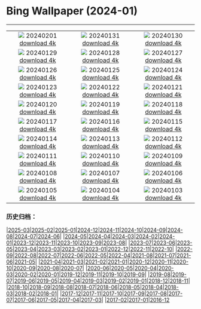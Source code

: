 # Bing Wallpaper (2024-01)
**************
| | | |
|:-:|:-:|:-:|
| ![](https://www.bing.com/th?id=OHR.ZebraMother_EN-GB8255598898_1920x1080.jpg) 20240201 [download 4k](https://www.bing.com/th?id=OHR.ZebraMother_EN-GB8255598898_UHD.jpg) | ![](https://www.bing.com/th?id=OHR.AlbaceteSpain_EN-GB4279721479_1920x1080.jpg) 20240131 [download 4k](https://www.bing.com/th?id=OHR.AlbaceteSpain_EN-GB4279721479_UHD.jpg) | ![](https://www.bing.com/th?id=OHR.GollingerFalls_EN-GB7103601086_1920x1080.jpg) 20240130 [download 4k](https://www.bing.com/th?id=OHR.GollingerFalls_EN-GB7103601086_UHD.jpg) |
| ![](https://www.bing.com/th?id=OHR.ChannelOutback_EN-GB6512449937_1920x1080.jpg) 20240129 [download 4k](https://www.bing.com/th?id=OHR.ChannelOutback_EN-GB6512449937_UHD.jpg) | ![](https://www.bing.com/th?id=OHR.WinterCarnival_EN-GB6178646232_1920x1080.jpg) 20240128 [download 4k](https://www.bing.com/th?id=OHR.WinterCarnival_EN-GB6178646232_UHD.jpg) | ![](https://www.bing.com/th?id=OHR.EurasianBlueTitUK_EN-GB5165508087_1920x1080.jpg) 20240127 [download 4k](https://www.bing.com/th?id=OHR.EurasianBlueTitUK_EN-GB5165508087_UHD.jpg) |
| ![](https://www.bing.com/th?id=OHR.BurnsNightAlloway_EN-GB4165452223_1920x1080.jpg) 20240126 [download 4k](https://www.bing.com/th?id=OHR.BurnsNightAlloway_EN-GB4165452223_UHD.jpg) | ![](https://www.bing.com/th?id=OHR.IcelandBeach_EN-GB3731647332_1920x1080.jpg) 20240125 [download 4k](https://www.bing.com/th?id=OHR.IcelandBeach_EN-GB3731647332_UHD.jpg) | ![](https://www.bing.com/th?id=OHR.MaldivesAtolls_EN-GB3594196029_1920x1080.jpg) 20240124 [download 4k](https://www.bing.com/th?id=OHR.MaldivesAtolls_EN-GB3594196029_UHD.jpg) |
| ![](https://www.bing.com/th?id=OHR.SantaCruzSunrise_EN-GB0952968899_1920x1080.jpg) 20240123 [download 4k](https://www.bing.com/th?id=OHR.SantaCruzSunrise_EN-GB0952968899_UHD.jpg) | ![](https://www.bing.com/th?id=OHR.SquirrelNetherlands_EN-GB3144776010_1920x1080.jpg) 20240122 [download 4k](https://www.bing.com/th?id=OHR.SquirrelNetherlands_EN-GB3144776010_UHD.jpg) | ![](https://www.bing.com/th?id=OHR.MacaroniPenguins_EN-GB2958332106_1920x1080.jpg) 20240121 [download 4k](https://www.bing.com/th?id=OHR.MacaroniPenguins_EN-GB2958332106_UHD.jpg) |
| ![](https://www.bing.com/th?id=OHR.PlitviceWinter_EN-GB2685837367_1920x1080.jpg) 20240120 [download 4k](https://www.bing.com/th?id=OHR.PlitviceWinter_EN-GB2685837367_UHD.jpg) | ![](https://www.bing.com/th?id=OHR.WinnieDaySussex_EN-GB2530368112_1920x1080.jpg) 20240119 [download 4k](https://www.bing.com/th?id=OHR.WinnieDaySussex_EN-GB2530368112_UHD.jpg) | ![](https://www.bing.com/th?id=OHR.SleepyWolf_EN-GB2239080031_1920x1080.jpg) 20240118 [download 4k](https://www.bing.com/th?id=OHR.SleepyWolf_EN-GB2239080031_UHD.jpg) |
| ![](https://www.bing.com/th?id=OHR.LakeLouise_EN-GB2053286596_1920x1080.jpg) 20240117 [download 4k](https://www.bing.com/th?id=OHR.LakeLouise_EN-GB2053286596_UHD.jpg) | ![](https://www.bing.com/th?id=OHR.ParisBridge_EN-GB8372523882_1920x1080.jpg) 20240116 [download 4k](https://www.bing.com/th?id=OHR.ParisBridge_EN-GB8372523882_UHD.jpg) | ![](https://www.bing.com/th?id=OHR.HokkaidoSwans_EN-GB1710828228_1920x1080.jpg) 20240115 [download 4k](https://www.bing.com/th?id=OHR.HokkaidoSwans_EN-GB1710828228_UHD.jpg) |
| ![](https://www.bing.com/th?id=OHR.HanaHighway_EN-GB1532378824_1920x1080.jpg) 20240114 [download 4k](https://www.bing.com/th?id=OHR.HanaHighway_EN-GB1532378824_UHD.jpg) | ![](https://www.bing.com/th?id=OHR.BukhansanSeoul_EN-GB0341063799_1920x1080.jpg) 20240113 [download 4k](https://www.bing.com/th?id=OHR.BukhansanSeoul_EN-GB0341063799_UHD.jpg) | ![](https://www.bing.com/th?id=OHR.LynxSnow_EN-GB4274178722_1920x1080.jpg) 20240112 [download 4k](https://www.bing.com/th?id=OHR.LynxSnow_EN-GB4274178722_UHD.jpg) |
| ![](https://www.bing.com/th?id=OHR.MilopotamosStairs_EN-GB4757752959_1920x1080.jpg) 20240111 [download 4k](https://www.bing.com/th?id=OHR.MilopotamosStairs_EN-GB4757752959_UHD.jpg) | ![](https://www.bing.com/th?id=OHR.BalloonDay_EN-GB9560500420_1920x1080.jpg) 20240110 [download 4k](https://www.bing.com/th?id=OHR.BalloonDay_EN-GB9560500420_UHD.jpg) | ![](https://www.bing.com/th?id=OHR.BerninaPass_EN-GB1258077580_1920x1080.jpg) 20240109 [download 4k](https://www.bing.com/th?id=OHR.BerninaPass_EN-GB1258077580_UHD.jpg) |
| ![](https://www.bing.com/th?id=OHR.GreatStapleSnowUK_EN-GB2875416954_1920x1080.jpg) 20240108 [download 4k](https://www.bing.com/th?id=OHR.GreatStapleSnowUK_EN-GB2875416954_UHD.jpg) | ![](https://www.bing.com/th?id=OHR.BlueAmsterdam_EN-GB2503528249_1920x1080.jpg) 20240107 [download 4k](https://www.bing.com/th?id=OHR.BlueAmsterdam_EN-GB2503528249_UHD.jpg) | ![](https://www.bing.com/th?id=OHR.HarbinFestival_EN-GB9198021502_1920x1080.jpg) 20240106 [download 4k](https://www.bing.com/th?id=OHR.HarbinFestival_EN-GB9198021502_UHD.jpg) |
| ![](https://www.bing.com/th?id=OHR.GoldenGateLight_EN-GB6303595201_1920x1080.jpg) 20240105 [download 4k](https://www.bing.com/th?id=OHR.GoldenGateLight_EN-GB6303595201_UHD.jpg) | ![](https://www.bing.com/th?id=OHR.BodleianCeiling_EN-GB7979385278_1920x1080.jpg) 20240104 [download 4k](https://www.bing.com/th?id=OHR.BodleianCeiling_EN-GB7979385278_UHD.jpg) | ![](https://www.bing.com/th?id=OHR.BhutanSolstice_EN-GB3360165069_1920x1080.jpg) 20240103 [download 4k](https://www.bing.com/th?id=OHR.BhutanSolstice_EN-GB3360165069_UHD.jpg) |

### 历史归档：

|[2025-03](/../2025-03/2025-03.md)|[2025-02](/../2025-02/2025-02.md)|[2025-01](/../2025-01/2025-01.md)|[2024-12](/../2024-12/2024-12.md)|[2024-11](/../2024-11/2024-11.md)|[2024-10](/../2024-10/2024-10.md)|[2024-09](/../2024-09/2024-09.md)|[2024-08](/../2024-08/2024-08.md)|[2024-07](/../2024-07/2024-07.md)|[2024-06](/../2024-06/2024-06.md)|
|[2024-05](/../2024-05/2024-05.md)|[2024-04](/../2024-04/2024-04.md)|[2024-03](/../2024-03/2024-03.md)|[2024-02](/../2024-02/2024-02.md)|[2024-01](/2024-01.md)|[2023-12](/../2023-12/2023-12.md)|[2023-11](/../2023-11/2023-11.md)|[2023-10](/../2023-10/2023-10.md)|[2023-09](/../2023-09/2023-09.md)|[2023-08](/../2023-08/2023-08.md)|
|[2023-07](/../2023-07/2023-07.md)|[2023-06](/../2023-06/2023-06.md)|[2023-05](/../2023-05/2023-05.md)|[2023-04](/../2023-04/2023-04.md)|[2023-03](/../2023-03/2023-03.md)|[2023-02](/../2023-02/2023-02.md)|[2023-01](/../2023-01/2023-01.md)|[2022-12](/../2022-12/2022-12.md)|[2022-11](/../2022-11/2022-11.md)|[2022-10](/../2022-10/2022-10.md)|
|[2022-09](/../2022-09/2022-09.md)|[2022-08](/../2022-08/2022-08.md)|[2022-07](/../2022-07/2022-07.md)|[2022-06](/../2022-06/2022-06.md)|[2022-05](/../2022-05/2022-05.md)|[2022-04](/../2022-04/2022-04.md)|[2021-08](/../2021-08/2021-08.md)|[2021-07](/../2021-07/2021-07.md)|[2021-06](/../2021-06/2021-06.md)|[2021-05](/../2021-05/2021-05.md)|
|[2021-04](/../2021-04/2021-04.md)|[2021-03](/../2021-03/2021-03.md)|[2021-02](/../2021-02/2021-02.md)|[2021-01](/../2021-01/2021-01.md)|[2020-12](/../2020-12/2020-12.md)|[2020-11](/../2020-11/2020-11.md)|[2020-10](/../2020-10/2020-10.md)|[2020-09](/../2020-09/2020-09.md)|[2020-08](/../2020-08/2020-08.md)|[2020-07](/../2020-07/2020-07.md)|
|[2020-06](/../2020-06/2020-06.md)|[2020-05](/../2020-05/2020-05.md)|[2020-04](/../2020-04/2020-04.md)|[2020-03](/../2020-03/2020-03.md)|[2020-02](/../2020-02/2020-02.md)|[2020-01](/../2020-01/2020-01.md)|[2019-12](/../2019-12/2019-12.md)|[2019-11](/../2019-11/2019-11.md)|[2019-10](/../2019-10/2019-10.md)|[2019-09](/../2019-09/2019-09.md)|
|[2019-08](/../2019-08/2019-08.md)|[2019-07](/../2019-07/2019-07.md)|[2019-06](/../2019-06/2019-06.md)|[2019-05](/../2019-05/2019-05.md)|[2019-04](/../2019-04/2019-04.md)|[2019-03](/../2019-03/2019-03.md)|[2019-02](/../2019-02/2019-02.md)|[2019-01](/../2019-01/2019-01.md)|[2018-12](/../2018-12/2018-12.md)|[2018-11](/../2018-11/2018-11.md)|
|[2018-10](/../2018-10/2018-10.md)|[2018-09](/../2018-09/2018-09.md)|[2018-08](/../2018-08/2018-08.md)|[2018-07](/../2018-07/2018-07.md)|[2018-06](/../2018-06/2018-06.md)|[2018-05](/../2018-05/2018-05.md)|[2018-04](/../2018-04/2018-04.md)|[2018-03](/../2018-03/2018-03.md)|[2018-02](/../2018-02/2018-02.md)|[2018-01](/../2018-01/2018-01.md)|
|[2017-12](/../2017-12/2017-12.md)|[2017-11](/../2017-11/2017-11.md)|[2017-10](/../2017-10/2017-10.md)|[2017-09](/../2017-09/2017-09.md)|[2017-08](/../2017-08/2017-08.md)|[2017-07](/../2017-07/2017-07.md)|[2017-06](/../2017-06/2017-06.md)|[2017-05](/../2017-05/2017-05.md)|[2017-04](/../2017-04/2017-04.md)|[2017-03](/../2017-03/2017-03.md)|
|[2017-02](/../2017-02/2017-02.md)|[2017-01](/../2017-01/2017-01.md)|[2016-12](/../2016-12/2016-12.md)